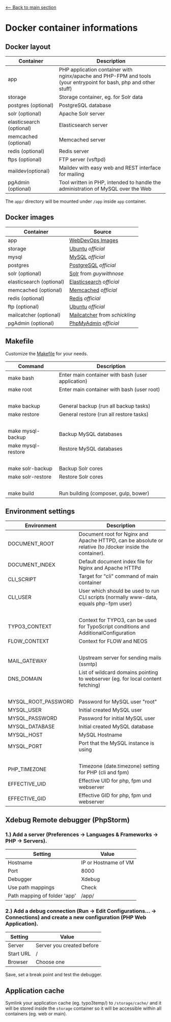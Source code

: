 [<-- Back to main section](../README.md)

# Docker container informations

## Docker layout

Container                 | Description
------------------------- | -------------------------------
app                       | PHP application container with nginx/apache and PHP-FPM and tools (your entrypoint for bash, php and other stuff)
storage                   | Storage container, eg. for Solr data
postgres (optional)       | PostgreSQL database
solr (optional)           | Apache Solr server
elasticsearch (optional)  | Elasticsearch server
memcached (optional)      | Memcached server
redis (optional)          | Redis server
ftps (optional)           | FTP server (vsftpd)
maildev(optional)    | Maildev with easy web and REST interface for mailing
pgAdmin (optional)     | Tool written in PHP, intended to handle the administration of MySQL over the Web

The `app/` directory will be mounted under `/app` inside `app` container.

## Docker images
Container                 | Source
------------------------- | -------------------------------
app                       | [WebDevOps Images](https://registry.hub.docker.com/u/webdevops/)
storage                   | [Ubuntu](https://registry.hub.docker.com/_/ubuntu/) *official*
mysql                     | [MySQL](https://registry.hub.docker.com/_/mysql/) *official*
postgres                  | [PostgreSQL](https://registry.hub.docker.com/_/postgres/) *official*
solr (optional)           | [Solr](https://registry.hub.docker.com/u/guywithnose/solr/) from _guywithnose_
elasticsearch (optional)  | [Elasticsearch](https://registry.hub.docker.com/_/elasticsearch/) *official*
memcached (optional)      | [Memcached](https://registry.hub.docker.com/_/memcached/) *official*
redis (optional)          | [Redis](https://registry.hub.docker.com/_/redis/) *official*
ftp (optional)            | [Ubuntu](https://registry.hub.docker.com/_/ubuntu/) *official*
mailcatcher (optional)    | [Mailcatcher](https://registry.hub.docker.com/u/schickling/mailcatcher/) from _schickling_
pgAdmin (optional)     | [PhpMyAdmin](https://hub.docker.com/r/phpmyadmin/phpmyadmin/) *official*

## Makefile

Customize the [Makefile](Makefile) for your needs.

Command                   | Description
------------------------- | -------------------------------
make bash                 | Enter main container with bash (user application)
make root                 | Enter main container with bash (user root)
<br>                      |
make backup               | General backup (run all backup tasks)
make restore              | General restore (run all restore tasks)
<br>                      |
make mysql-backup         | Backup MySQL databases
make mysql-restore        | Restore MySQL databases
<br>                      |
make solr-backup          | Backup Solr cores
make solr-restore         | Restore Solr cores
<br>                      |
make build                | Run building (composer, gulp, bower)

## Environment settings

Environment           | Description
--------------------- | -------------
DOCUMENT_ROOT         | Document root for Nginx and Apache HTTPD, can be absolute or relative (to /docker inside the container).
DOCUMENT_INDEX        | Default document index file for Nginx and Apache HTTPd
CLI_SCRIPT            | Target for "cli" command of main container
CLI_USER              | User which should be used to run CLI scripts (normally www-data, equals php-fpm user)
<br>                  |
TYPO3_CONTEXT         | Context for TYPO3, can be used for TypoScript conditions and AdditionalConfiguration
FLOW_CONTEXT          | Context for FLOW and NEOS
<br>                  |
MAIL_GATEWAY          | Upstream server for sending mails (ssmtp)
DNS_DOMAIN            | List of wildcard domains pointing to webserver (eg. for local content fetching)
<br>                  |
MYSQL_ROOT_PASSWORD   | Password for MySQL user "root"
MYSQL_USER            | Initial created MySQL user
MYSQL_PASSWORD        | Password for initial MySQL user
MYSQL_DATABASE        | Initial created MySQL database
MYSQL_HOST            | MySQL Hostname
MYSQL_PORT            | Port that the MySQL instance is using
<br>                  |
PHP_TIMEZONE          | Timezone (date.timezone) setting for PHP (cli and fpm)
EFFECTIVE_UID         | Effective UID for php, fpm und webserver
EFFECTIVE_GID         | Effective GID for php, fpm und webserver

## Xdebug Remote debugger (PhpStorm)

### 1.) Add a server (Preferences -> Languages & Frameworks -> PHP -> Servers).

Setting                          | Value
---------------------------------| -------------
Hostname                         | IP or Hostname of VM
Port                             | 8000
Debugger                         | Xdebug  
Use path mappings                | Check
Path mapping of folder 'app'     | /app/

### 2.) Add a debug connection (Run -> Edit Configurations... -> Connections) and create a new configuration (PHP Web Application).

Setting               | Value
--------------------- | -------------
Server                | Server you created before
Start URL             | /
Browser               | Choose one

Save, set a break point and test the debugger.

## Application cache

Symlink your application cache (eg. typo3temp/) to `/storage/cache/` and it will be stored inside the `storage` container
so it will be accessible within all containers (eg. web or main).
